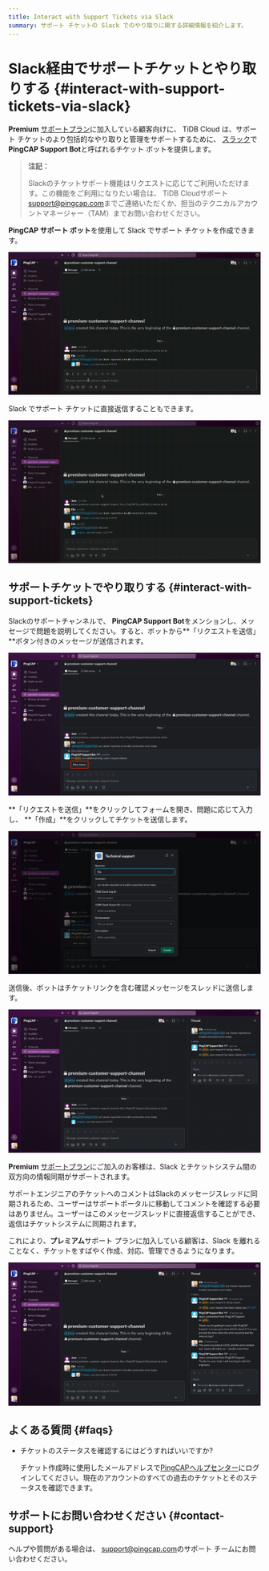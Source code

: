 ```yaml
---
title: Interact with Support Tickets via Slack
summary: サポート チケットの Slack でのやり取りに関する詳細情報を紹介します。
---
```


# Slack経由でサポートチケットとやり取りする {#interact-with-support-tickets-via-slack}

**Premium** [サポートプラン](/tidb-cloud/connected-care-detail.md)に加入している顧客向けに、 TiDB Cloud は、サポート チケットのより包括的なやり取りと管理をサポートするために、 [スラック](https://slack.com/)で**PingCAP Support Bot**と呼ばれるチケット ボットを提供します。

> **注記：**
>
> Slackのチケットサポート機能はリクエストに応じてご利用いただけます。この機能をご利用になりたい場合は、 TiDB Cloudサポート<a href="mailto:support@pingcap.com">[support@pingcap.com](mailto:support@pingcap.com)</a>までご連絡いただくか、担当のテクニカルアカウントマネージャー（TAM）までお問い合わせください。

**PingCAP サポート ボット**を使用して Slack でサポート チケットを作成できます。

![Create a support ticket in Slack](/media/tidb-cloud/connected-slack-ticket-interaction-creation.gif)

Slack でサポート チケットに直接返信することもできます。

![Reply to a support ticket in Slack](/media/tidb-cloud/connected-slack-ticket-interaction-reply.gif)

## サポートチケットでやり取りする {#interact-with-support-tickets}

Slackのサポートチャンネルで、 **PingCAP Support Bot**をメンションし、メッセージで問題を説明してください。すると、ボットから**「リクエストを送信」**ボタン付きのメッセージが送信されます。

![slack-ticket-interaction-1](/media/tidb-cloud/connected-slack-ticket-interaction-1.png)

**「リクエストを送信」**をクリックしてフォームを開き、問題に応じて入力し、 **「作成」**をクリックしてチケットを送信します。

![slack-ticket-interaction-2](/media/tidb-cloud/connected-slack-ticket-interaction-2.png)

送信後、ボットはチケットリンクを含む確認メッセージをスレッドに送信します。

![slack-ticket-interaction-3](/media/tidb-cloud/connected-slack-ticket-interaction-3.png)

**Premium** [サポートプラン](/tidb-cloud/connected-care-detail.md)にご加入のお客様は、Slack とチケットシステム間の双方向の情報同期がサポートされます。

サポートエンジニアのチケットへのコメントはSlackのメッセージスレッドに同期されるため、ユーザーはサポートポータルに移動してコメントを確認する必要はありません。ユーザーはこのメッセージスレッドに直接返信することができ、返信はチケットシステムに同期されます。

これにより、**プレミアム**サポート プランに加入している顧客は、Slack を離れることなく、チケットをすばやく作成、対応、管理できるようになります。

![slack-ticket-interaction-4](/media/tidb-cloud/connected-slack-ticket-interaction-4.png)

## よくある質問 {#faqs}

-   チケットのステータスを確認するにはどうすればいいですか?

    チケット作成時に使用したメールアドレスで[PingCAPヘルプセンター](https://tidb.support.pingcap.com/servicedesk/customer/user/requests)にログインしてください。現在のアカウントのすべての過去のチケットとそのステータスを確認できます。

## サポートにお問い合わせください {#contact-support}

ヘルプや質問がある場合は、 <a href="mailto:support@pingcap.com">[support@pingcap.com](mailto:support@pingcap.com)</a>のサポート チームにお問い合わせください。
